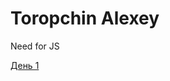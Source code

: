 # Toropchin Alexey
Need for JS


[День 1](https://toropchinalexey.github.io/NEED%20FOR%20JS/ "Задание первого дня")
